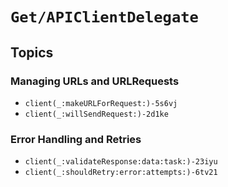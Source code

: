 # ``Get/APIClientDelegate``

## Topics

### Managing URLs and URLRequests

- ``client(_:makeURLForRequest:)-5s6vj``
- ``client(_:willSendRequest:)-2d1ke``

### Error Handling and Retries

- ``client(_:validateResponse:data:task:)-23iyu``
- ``client(_:shouldRetry:error:attempts:)-6tv21``

